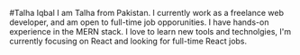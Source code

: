 #Talha Iqbal
I am Talha from Pakistan. I currently work as a freelance web developer, and am open to full-time job opporunities. I have hands-on experience in the MERN stack.
I love to learn new tools and technolgies, I'm currently focusing on React and looking for full-time React jobs.
